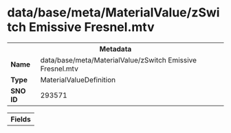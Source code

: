 <h1>data/base/meta/MaterialValue/zSwitch Emissive Fresnel.mtv</h1><table><tr><th colspan="100%">Metadata</th></tr><tr><td><b>Name</b></td><td>data/base/meta/MaterialValue/zSwitch Emissive Fresnel.mtv</td></tr><tr><td><b>Type</b></td><td>MaterialValueDefinition</td></tr><tr><td><b>SNO ID</b></td><td>293571</td></tr></table>

<table><tr><th colspan="100%">Fields</th></tr></table>

